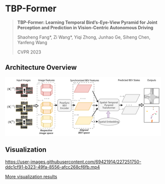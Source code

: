 # TBP-Former

> **TBP-Former: Learning Temporal Bird’s-Eye-View Pyramid for Joint Perception and Prediction in Vision-Centric Autonomous Driving**
>
> Shaoheng Fang*, Zi Wang*, Yiqi Zhong, Junhao Ge, Siheng Chen, Yanfeng Wang  
>
> CVPR 2023

## Architecture Overview
![image](https://github.com/MediaBrain-SJTU/TBP-Former/blob/main/figs/fig_overview.png)

## Visualization

https://user-images.githubusercontent.com/69421914/227251750-ddc1cf91-b323-49fa-8556-afcc268cf6fb.mp4

[More visualization results](https://youtu.be/58qrCYN5DtM)
